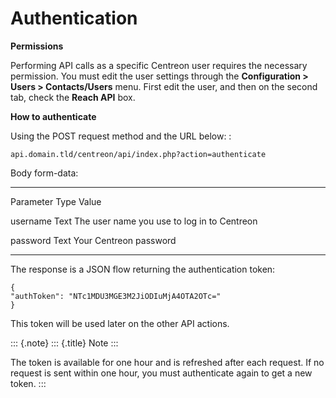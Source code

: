 Authentication
==============

**Permissions**

Performing API calls as a specific Centreon user requires the necessary
permission. You must edit the user settings through the **Configuration
\> Users \> Contacts/Users** menu. First edit the user, and then on the
second tab, check the **Reach API** box.

**How to authenticate**

Using the POST request method and the URL below: :

    api.domain.tld/centreon/api/index.php?action=authenticate

Body form-data:

  ----------------- ------------------ ---------------------
  Parameter         Type               Value

  username          Text               The user name you use
                                       to log in to Centreon

  password          Text               Your Centreon
                                       password
  ----------------- ------------------ ---------------------

The response is a JSON flow returning the authentication token:

    {
    "authToken": "NTc1MDU3MGE3M2JiODIuMjA4OTA2OTc="
    }

This token will be used later on the other API actions.

::: {.note}
::: {.title}
Note
:::

The token is available for one hour and is refreshed after each request.
If no request is sent within one hour, you must authenticate again to
get a new token.
:::
